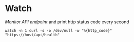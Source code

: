 # Watch

*Monitor API endpoint* and print http status code every second

```
watch -n 1 curl -s -o /dev/null -w "%{http_code}" "https://host/api/health"
```

